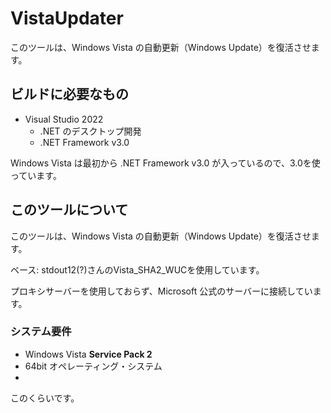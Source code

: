 # VistaUpdater
このツールは、Windows Vista の自動更新（Windows Update）を復活させます。
## ビルドに必要なもの
- Visual Studio 2022
  - .NET のデスクトップ開発
  - .NET Framework v3.0
  
Windows Vista は最初から .NET Framework v3.0 が入っているので、3.0を使っています。
## このツールについて
このツールは、Windows Vista の自動更新（Windows Update）を復活させます。

ベース: stdout12(?)さんのVista_SHA2_WUCを使用しています。

プロキシサーバーを使用しておらず、Microsoft 公式のサーバーに接続しています。

### システム要件
- Windows Vista **Service Pack 2**
- 64bit オペレーティング・システム
- 
このくらいです。
